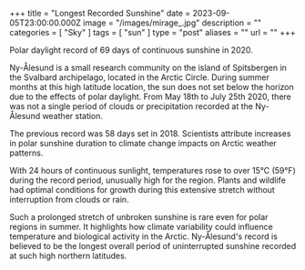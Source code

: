 +++
title = "Longest Recorded Sunshine"
date = 2023-09-05T23:00:00.000Z
image = "/images/mirage_.jpg"
description = ""
categories = [ "Sky" ]
tags = [ "sun" ]
type = "post"
aliases = ""
url = ""
+++

Polar daylight record of 69 days of continuous sunshine in 2020.

Ny-Ålesund is a small research community on the island of Spitsbergen in the Svalbard archipelago, located in the Arctic Circle. During summer months at this high latitude location, the sun does not set below the horizon due to the effects of polar daylight. From May 18th to July 25th 2020, there was not a single period of clouds or precipitation recorded at the Ny-Ålesund weather station.

The previous record was 58 days set in 2018. Scientists attribute increases in polar sunshine duration to climate change impacts on Arctic weather patterns. 

With 24 hours of continuous sunlight, temperatures rose to over 15°C (59°F) during the record period, unusually high for the region. Plants and wildlife had optimal conditions for growth during this extensive stretch without interruption from clouds or rain.

Such a prolonged stretch of unbroken sunshine is rare even for polar regions in summer. It highlights how climate variability could influence temperature and biological activity in the Arctic. Ny-Ålesund's record is believed to be the longest overall period of uninterrupted sunshine recorded at such high northern latitudes.
